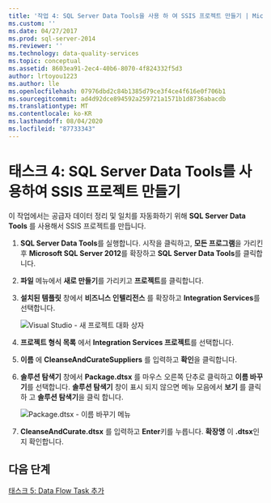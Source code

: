 ```yaml
---
title: '작업 4: SQL Server Data Tools을 사용 하 여 SSIS 프로젝트 만들기 | Microsoft Docs'
ms.custom: ''
ms.date: 04/27/2017
ms.prod: sql-server-2014
ms.reviewer: ''
ms.technology: data-quality-services
ms.topic: conceptual
ms.assetid: 8603ea91-2ec4-40b6-8070-4f824332f5d3
author: lrtoyou1223
ms.author: lle
ms.openlocfilehash: 07976dbd2c84b1385d79ce3f4ce4f616e0f706b1
ms.sourcegitcommit: ad4d92dce894592a259721a1571b1d8736abacdb
ms.translationtype: MT
ms.contentlocale: ko-KR
ms.lasthandoff: 08/04/2020
ms.locfileid: "87733343"
---
```

# <a name="task-4-creating-an-ssis-project-using-sql-server-data-tools"></a>태스크 4: SQL Server Data Tools를 사용하여 SSIS 프로젝트 만들기
  이 작업에서는 공급자 데이터 정리 및 일치를 자동화하기 위해 **SQL Server Data Tools** 를 사용해서 SSIS 프로젝트를 만듭니다.

1.  **SQL Server Data Tools**를 실행합니다. 시작을 클릭하고, **모든 프로그램**을 가리킨 후 **Microsoft SQL Server 2012**를 확장하고 **SQL Server Data Tools**를 클릭합니다.

2.  **파일** 메뉴에서 **새로 만들기**를 가리키고 **프로젝트**를 클릭합니다.

3.  **설치된 템플릿** 창에서 **비즈니스 인텔리전스** 를 확장하고 **Integration Services**를 선택합니다.

     ![Visual Studio - 새 프로젝트 대화 상자](../../2014/tutorials/media/et-creatinganssisprojectusingsqlsdt-01.jpg "Visual Studio - 새 프로젝트 대화 상자")

4.  **프로젝트 형식 목록** 에서 **Integration Services 프로젝트**를 선택합니다.

5.  **이름** 에 **CleanseAndCurateSuppliers** 를 입력하고 **확인**을 클릭합니다.

6.  **솔루션 탐색기** 창에서 **Package.dtsx** 를 마우스 오른쪽 단추로 클릭하고 **이름 바꾸기**를 선택합니다. **솔루션 탐색기** 창이 표시 되지 않으면 메뉴 모음에서 **보기** 를 클릭 하 고 **솔루션 탐색기**을 클릭 합니다.

     ![Package.dtsx - 이름 바꾸기 메뉴](../../2014/tutorials/media/et-creatinganssisprojectusingsqlsdt-02.jpg "Package.dtsx - 이름 바꾸기 메뉴")

7.  **CleanseAndCurate.dtsx** 를 입력하고 **Enter**키를 누릅니다. **확장명** 이 **.dtsx**인지 확인합니다.

## <a name="next-step"></a>다음 단계
 [태스크 5: Data Flow Task 추가](task-5-adding-data-flow-task.md)


